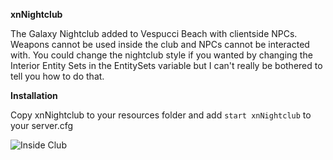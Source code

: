 **xnNightclub**

The Galaxy Nightclub added to Vespucci Beach with clientside NPCs. Weapons cannot be used inside the club and NPCs cannot be interacted with. You could change the nightclub style if you wanted by changing the Interior Entity Sets in the EntitySets variable but I can't really be bothered to tell you how to do that.

**Installation**

Copy xnNightclub to your resources folder and add `start xnNightclub` to your server.cfg


![Inside Club](https://ahatakeon.me/i/ltHTlwH.jpg)